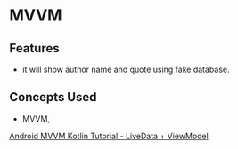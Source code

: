 # MVVM

## Features
- it will show author name and quote using fake database.


## Concepts Used
- MVVM,

[Android MVVM Kotlin Tutorial - LiveData + ViewModel](https://youtu.be/d7UxPYxgBoA "Named link title")

